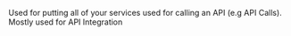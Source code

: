Used for putting all of your services used for calling an API (e.g API Calls). Mostly used for API Integration